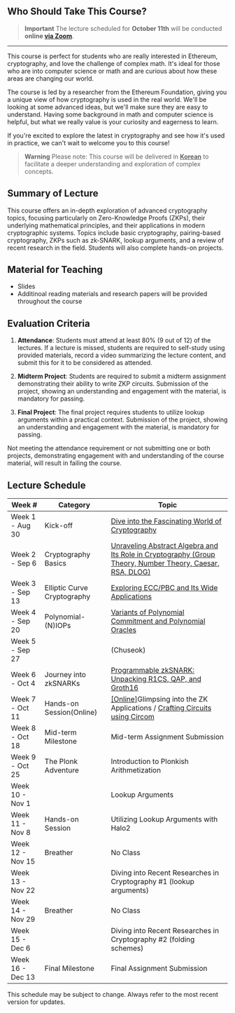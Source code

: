## Who Should Take This Course?

> **Important**
> The lecture scheduled for **October 11th** will be conducted **online [via Zoom](https://kaist.zoom.us/j/6873841846)**.


***


This course is perfect for students who are really interested in Ethereum, cryptography, and love the challenge of complex math. It's ideal for those who are into computer science or math
and are curious about how these areas are changing our world.

The course is led by a researcher from the Ethereum Foundation, giving you a unique view of how cryptography is used in the real world. We'll be looking at some advanced ideas, but we'll make sure they are easy to understand. Having some background in math and computer science is helpful, but what we really value is your curiosity and eagerness to learn.

If you're excited to explore the latest in cryptography and see how it's used in practice, we can't wait to welcome you to this course!

> **Warning**
> Please note: This course will be delivered in **<u>Korean</u>** to facilitate a deeper understanding and exploration of complex concepts.


## Summary of Lecture

This course offers an in-depth exploration of advanced cryptography topics, focusing particularly on Zero-Knowledge Proofs (ZKPs), their underlying mathematical principles, and their applications in modern cryptographic systems. Topics include basic cryptography, pairing-based cryptography, ZKPs such as zk-SNARK, lookup arguments, and a review of recent research in the field. Students will also complete hands-on projects.

## Material for Teaching

* Slides
* Additinoal reading materials and research papers will be provided throughout the course

## Evaluation Criteria

1. **Attendance**: Students must attend at least 80% (9 out of 12) of the lectures. If a lecture is missed, students are required to self-study using provided materials, record a video summarizing the lecture content, and submit this for it to be considered as attended.

1. **Midterm Project**: Students are required to submit a midterm assignment demonstrating their ability to write ZKP circuits. Submission of the project, showing an understanding and engagement with the material, is mandatory for passing.

1. **Final Project**: The final project requires students to utilize lookup arguments within a practical context. Submission of the project, showing an understanding and engagement with the material, is mandatory for passing.

Not meeting the attendance requirement or not submitting one or both projects, demonstrating engagement with and understanding of the course material, will result in failing the course.


## Lecture Schedule

| Week # | Category | Topic |
|--------------|----------|-------|
| Week 1 - Aug 30 | Kick-off | [Dive into the Fascinating World of Cryptography](./lecture-00/index.html) |
| Week 2 - Sep 6 | Cryptography Basics | [Unraveling Abstract Algebra and Its Role in Cryptography (Group Theory, Number Theory, Caesar, RSA, DLOG)](./lecture-01/index.html) |
| Week 3 - Sep 13 | Elliptic Curve Cryptography | [Exploring ECC/PBC and Its Wide Applications](./lecture-02/index.html) |
| Week 4 - Sep 20 | Polynomial-(N)IOPs | [Variants of Polynomial Commitment and Polynomial Oracles](./lecture-03/index.html) |
| Week 5 - Sep 27 | | (Chuseok) |
| Week 6 - Oct 4 | Journey into zkSNARKs | [Programmable zkSNARK: Unpacking R1CS, QAP, and Groth16](./lecture-04/index.html) |
| Week 7 - Oct 11 | Hands-on Session(Online) | [\[Online\]]((https://kaist.zoom.us/j/6873841846))Glimpsing into the ZK Applications /  [Crafting Circuits using Circom](./lecture-05/index.html) |
| Week 8 - Oct 18 | Mid-term Milestone | Mid-term Assignment Submission |
| Week 9 - Oct 25 | The Plonk Adventure | Introduction to Plonkish Arithmetization |
| Week 10 - Nov 1 | | Lookup Arguments |
| Week 11 - Nov 8 | Hands-on Session | Utilizing Lookup Arguments with Halo2 |
| Week 12 - Nov 15 | Breather | No Class |
| Week 13 - Nov 22 | | Diving into Recent Researches in Cryptography #1 (lookup arguments) |
| Week 14 - Nov 29 | Breather | No Class |
| Week 15 - Dec 6 | | Diving into Recent Researches in Cryptography #2 (folding schemes) |
| Week 16 - Dec 13 | Final Milestone | Final Assignment Submission |

This schedule may be subject to change. Always refer to the most recent version for updates.

